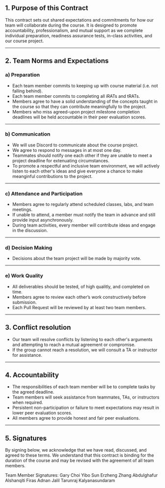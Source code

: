 ## 1. Purpose of this Contract

This contract sets out shared expectations and commitments for how our team will collaborate during the course. It is designed to promote accountability, professionalism, and mutual support as we complete individual preparation, readiness assurance tests, in-class activities, and our course project.

---

## 2. Team Norms and Expectations

### a) Preparation

- Each team member commits to keeping up with course material (i.e. not falling behind).
- Each team member commits to completing all iRATs and tRATs.
- Members agree to have a solid understanding of the concepts taught in the course so that they can contribute meaningfully to the project.
- Members who miss agreed-upon project milestone completion deadlines will be held accountable in their peer evaluation scores.

---

### b) Communication

- We will use Discord to communicate about the course project.
- We agree to respond to messages in at most one day.
- Teammates should notify one each other if they are unable to meet a project deadline for extenuating circumstances.
- To promote a respectful and inclusive team environment, we will actively listen to each other's ideas and give everyone a chance to make meanginful contributions to the project.

---

### c) Attendance and Participation

- Members agree to regularly attend scheduled classes, labs, and team meetings.
- If unable to attend, a member must notify the team in advance and still provide input asynchronously.
- During team activities, every member will contribute ideas and engage in the discussion.

---

### d) Decision Making

- Decisions about the team project will be made by majority vote.

---

### e) Work Quality

- All deliverables should be tested, of high qualitly, and completed on time.
- Members agree to review each other’s work constructively before submission.
- Each Pull Request will be reviewed by at least two team members.

---

## 3. Conflict resolution

- Our team will resolve conflicts by listening to each other's arguments and attempting to reach a mutual agreement or compromise.
- If the group cannot reach a resolution, we will consult a TA or instructor for assistance.

---

## 4. Accountability

- The responsibilities of each team member will be to complete tasks by the agreed deadline.
- Team members will seek assistance from teammates, TAs, or instructors when required.
- Persistent non-participation or failure to meet expectations may result in lower peer evaluation scores.
- All members agree to provide honest and fair peer evaluations.

---

## 5. Signatures

By signing below, we acknowledge that we have read, discussed, and agreed to these terms. We understand that this contract is binding for the duration of the course and may be revised with the agreement of all team members.

Team Member Signatures:
Gary Choi
Yibo Sun
Erzheng Zhang
Abdulghafur Alshanqiti
Firas Adnan Jalil
Tarunraj Kalyanasundaram

